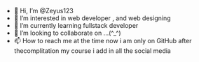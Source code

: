- 👋 Hi, I’m @Zeyus123
- 👀 I’m interested in web developer , and web designing
- 🌱 I’m currently learning fullstack developer 
- 💞️ I’m looking to collaborate on ...(^_^)
- 📫 How to reach me at the time now i am only on GitHub after thecomplitation my course i add in all the social media 

<!---
Zeyus123/Zeyus123 is a ✨ special ✨ repository because its `README.md` (this file) appears on your GitHub profile.
You can click the Preview link to take a look at your changes.
--->
